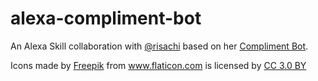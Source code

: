 # alexa-compliment-bot

An Alexa Skill collaboration with [@risachi](https://github.com/risachi) based on her [Compliment Bot](https://github.com/risachi/complimentbot).

<div>Icons made by <a href="http://www.freepik.com" title="Freepik">Freepik</a> from <a href="http://www.flaticon.com" title="Flaticon">www.flaticon.com</a> is licensed by <a href="http://creativecommons.org/licenses/by/3.0/" title="Creative Commons BY 3.0" target="_blank">CC 3.0 BY</a></div>
